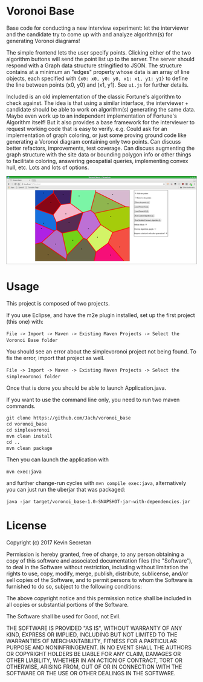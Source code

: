 # Voronoi Base

Base code for conducting a new interview experiment: let the interviewer and the candidate try to
come up with and analyze algorithm(s) for generating Voronoi diagrams!

The simple frontend lets the user specify points. Clicking either of the two algorithm buttons
will send the point list up to the server. The server should respond with a Graph data structure
stringified to JSON. The structure contains at a minimum an "edges" property whose data is an array of
line objects, each specified with `{x0: x0, y0: y0, x1: x1, y1: y1}` to define the line between points (x0, y0) and (x1, y1).
See `ui.js` for further details.

Included is an old implementation of the classic Fortune's algorithm to check against. The idea is that using a similar
interface, the interviewer + candidate should be able to work on algorithm(s) generating the same data. Maybe even work
up to an independent implementation of Fortune's Algorithm itself! But it also provides a base framework for the interviewer
to request working code that is easy to verify. e.g. Could ask for an implementation of graph coloring, or just some
proving ground code like generating a Voronoi diagram containing only two points. Can discuss better refactors,
improvements, test coverage. Can discuss augmenting the graph structure with the site data or bounding polygon info or other
things to facilitate coloring, answering geospatial queries, implementing convex hull, etc. Lots and lots of options.

![Result of bundled fortune's algorithm](screenshot.png)

# Usage

This project is composed of two projects.

If you use Eclipse, and have the m2e plugin installed, set up the first project (this one) with:

`File -> Import -> Maven -> Existing Maven Projects -> Select the Voronoi Base folder`

You should see an error about the simplevoronoi project not being found. To fix the error, import that project as well.

`File -> Import -> Maven -> Existing Maven Projects -> Select the simplevoronoi folder`

Once that is done you should be able to launch Application.java.

If you want to use the command line only, you need to run two maven commands.

```
git clone https://github.com/Jach/voronoi_base
cd voronoi_base
cd simplevoronoi
mvn clean install
cd ..
mvn clean package
```

Then you can launch the application with

`mvn exec:java`

and further change-run cycles with `mvn compile exec:java`, alternatively you can just run the uberjar that was packaged:

`java -jar target/voronoi_base-1.0-SNAPSHOT-jar-with-dependencies.jar`

# License

Copyright (c) 2017 Kevin Secretan

Permission is hereby granted, free of charge, to any person obtaining a copy of this software and associated documentation files (the "Software"), to deal in the Software without restriction, including without limitation the rights to use, copy, modify, merge, publish, distribute, sublicense, and/or sell copies of the Software, and to permit persons to whom the Software is furnished to do so, subject to the following conditions:

The above copyright notice and this permission notice shall be included in all copies or substantial portions of the Software.

The Software shall be used for Good, not Evil.

THE SOFTWARE IS PROVIDED "AS IS", WITHOUT WARRANTY OF ANY KIND, EXPRESS OR IMPLIED, INCLUDING BUT NOT LIMITED TO THE WARRANTIES OF MERCHANTABILITY, FITNESS FOR A PARTICULAR PURPOSE AND NONINFRINGEMENT. IN NO EVENT SHALL THE AUTHORS OR COPYRIGHT HOLDERS BE LIABLE FOR ANY CLAIM, DAMAGES OR OTHER LIABILITY, WHETHER IN AN ACTION OF CONTRACT, TORT OR OTHERWISE, ARISING FROM, OUT OF OR IN CONNECTION WITH THE SOFTWARE OR THE USE OR OTHER DEALINGS IN THE SOFTWARE. 
